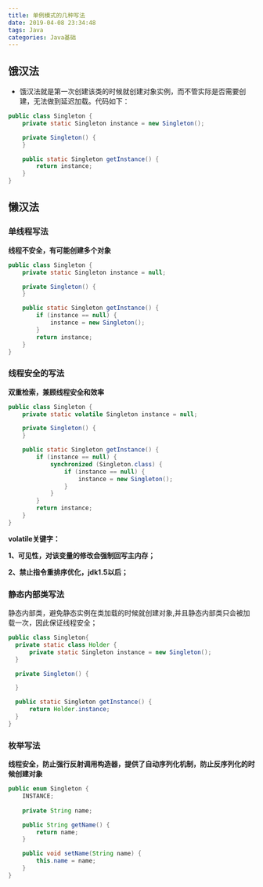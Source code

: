 ```yaml
---
title: 单例模式的几种写法
date: 2019-04-08 23:34:48
tags: Java
categories: Java基础
---
```

## 饿汉法

- 饿汉法就是第一次创建该类的时候就创建对象实例，而不管实际是否需要创建，无法做到延迟加载。代码如下：

```java
public class Singleton {
    private static Singleton instance = new Singleton();

    private Singleton() {
    }

    public static Singleton getInstance() {
        return instance;
    }
}
```


<!--more-->

## 懒汉法

###  单线程写法

**线程不安全，有可能创建多个对象**
```java
public class Singleton {
    private static Singleton instance = null;

    private Singleton() {
    }

    public static Singleton getInstance() {
        if (instance == null) {
            instance = new Singleton();
        }
        return instance;
    }
}
```


### 线程安全的写法

**双重检索，兼顾线程安全和效率**
```java
public class Singleton {
    private static volatile Singleton instance = null;

    private Singleton() {
    }

    public static Singleton getInstance() {
        if (instance == null) {
            synchronized (Singleton.class) {
                if (instance == null) {
                    instance = new Singleton();
                }
            }
        }
        return instance;
    }
}
```
**volatile关键字：**

**1、可见性，对该变量的修改会强制回写主内存；**

**2、禁止指令重排序优化，jdk1.5以后；**
### 静态内部类写法
  静态内部类，避免静态实例在类加载的时候就创建对象,并且静态内部类只会被加载一次，因此保证线程安全；
  ```java
  public class Singleton{
    private static class Holder {
        private static Singleton instance = new Singleton();
    }
  
    private Singleton() {
  
    }
  
    public static Singleton getInstance() {
        return Holder.instance;
    }
  }
  ```

### 枚举写法
**线程安全，防止强行反射调用构造器，提供了自动序列化机制，防止反序列化的时候创建对象**
```java
public enum Singleton {
    INSTANCE;
    
    private String name;

    public String getName() {
        return name;
    }

    public void setName(String name) {
        this.name = name;
    }
}
```